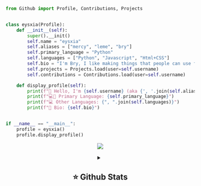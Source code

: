 ```py
from Github import Profile, Contributions, Projects


class eysxia(Profile):
    def __init__(self):
        super().__init()
        self.name = "eysxia"
        self.aliases = ["mercy", "leme", "bry"]
        self.primary_language = "Python"
        self.languages = ["Python", "Javascript", "Html+CSS"]
        self.bio = "I'm Bry, I like making things that people can use for free 💯"
        self.projects = Projects.load(user=self.username)
        self.contributions = Contributions.load(user=self.username)

    def display_profile(self):
        print(f"👋 Hello, I'm {self.username} (aka {', '.join(self.aliases)})!")
        print(f"💻📌 Primary Language: {self.primary_language}")
        print(f"💻 Other Languages: {", ".join(self.languages)}")
        print(f"📜 Bio: {self.bio}")


if __name__ == "__main__":
    profile = eysxia()
    profile.display_profile()
```
<p align="center">
  <img src="https://komarev.com/ghpvc/?username=eysxia&style=flat-square&color=faa6ff" />
</p>

<details align="center">
    <summary><h2><b>⭐ Github Stats</b></h2></summary>
    <p>
    <img src="https://github-readme-stats.vercel.app/api/top-langs/?username=eysxia&layout=donut-vertical&bg_color=00000000"/>
    <br>
    <img src="https://github-readme-stats.vercel.app/api?username=eysxia&show_icons=true&bg_color=00000000"/>
    </p>
</details>
